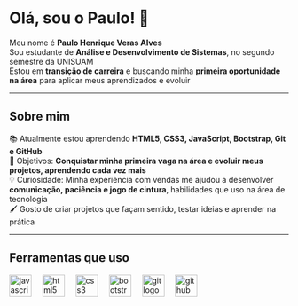 # Olá, sou o Paulo! 👋

Meu nome é **Paulo Henrique Veras Alves**  
Sou estudante de **Análise e Desenvolvimento de Sistemas**, no segundo semestre da UNISUAM  
Estou em **transição de carreira**  e buscando minha **primeira oportunidade na área** para aplicar meus aprendizados e evoluir


---

## Sobre mim

📚 Atualmente estou aprendendo **HTML5, CSS3, JavaScript, Bootstrap, Git e GitHub**  
🎯 Objetivos: **Conquistar minha primeira vaga na área e evoluir meus projetos, aprendendo cada vez mais**  
💡 Curiosidade: Minha experiência com vendas me ajudou a desenvolver **comunicação, paciência e jogo de cintura**, habilidades que uso na área de tecnologia  
🖌️ Gosto de criar projetos que façam sentido, testar ideias e aprender na prática

---

## Ferramentas que uso

<div align="left">
  <img src="https://cdn.jsdelivr.net/gh/devicons/devicon/icons/javascript/javascript-original.svg" height="40" alt="javascript logo"  />
  <img width="12" />
  <img src="https://cdn.jsdelivr.net/gh/devicons/devicon/icons/html5/html5-original.svg" height="40" alt="html5 logo"  />
  <img width="12" />
  <img src="https://cdn.jsdelivr.net/gh/devicons/devicon/icons/css3/css3-original.svg" height="40" alt="css3 logo"  />
  <img width="12" />
  <img src="https://cdn.jsdelivr.net/gh/devicons/devicon/icons/bootstrap/bootstrap-plain.svg" height="40" alt="bootstrap logo"  />
  <img width="12" />
  <img src="https://cdn.jsdelivr.net/gh/devicons/devicon/icons/git/git-original.svg" height="40" alt="git logo"  />
  <img width="12" />
  <img src="https://cdn.jsdelivr.net/gh/devicons/devicon/icons/github/github-original.svg" height="40" alt="github logo"  />
  <img width="12" />
  <img src="htt
